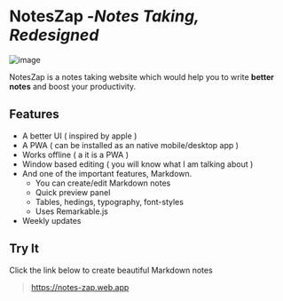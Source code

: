 # NotesZap -_Notes Taking, Redesigned_
![image](https://user-images.githubusercontent.com/82762527/161482707-fb3ac56d-c513-4270-943d-0a86a3e97f8a.png)

NotesZap is a notes taking website which would help you to write **better notes** and  boost your productivity.
## Features
* A better UI ( inspired by apple )
* A PWA ( can be installed as an native mobile/desktop app )
* Works offline ( a it is a PWA )
* Window based editing ( you will know what I am talking about )
* And one of the important features, Markdown.
  * You can create/edit Markdown notes
  * Quick preview panel
  * Tables, hedings, typography, font-styles
  * Uses Remarkable.js
* Weekly updates
## Try It
Click the link below to create beautiful Markdown notes
> https://notes-zap.web.app
